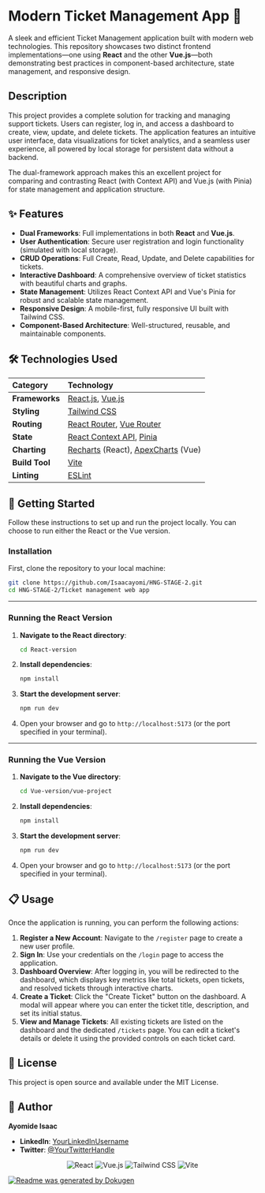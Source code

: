 # Modern Ticket Management App 🎫

A sleek and efficient Ticket Management application built with modern web technologies. This repository showcases two distinct frontend implementations—one using **React** and the other **Vue.js**—both demonstrating best practices in component-based architecture, state management, and responsive design.

## Description

This project provides a complete solution for tracking and managing support tickets. Users can register, log in, and access a dashboard to create, view, update, and delete tickets. The application features an intuitive user interface, data visualizations for ticket analytics, and a seamless user experience, all powered by local storage for persistent data without a backend.

The dual-framework approach makes this an excellent project for comparing and contrasting React (with Context API) and Vue.js (with Pinia) for state management and application structure.

## ✨ Features

-   **Dual Frameworks**: Full implementations in both **React** and **Vue.js**.
-   **User Authentication**: Secure user registration and login functionality (simulated with local storage).
-   **CRUD Operations**: Full Create, Read, Update, and Delete capabilities for tickets.
-   **Interactive Dashboard**: A comprehensive overview of ticket statistics with beautiful charts and graphs.
-   **State Management**: Utilizes React Context API and Vue's Pinia for robust and scalable state management.
-   **Responsive Design**: A mobile-first, fully responsive UI built with Tailwind CSS.
-   **Component-Based Architecture**: Well-structured, reusable, and maintainable components.

## 🛠️ Technologies Used

| Category      | Technology                                                                                                                              |
| :------------ | :-------------------------------------------------------------------------------------------------------------------------------------- |
| **Frameworks**  | [React.js](https://react.dev/), [Vue.js](https://vuejs.org/)                                                                             |
| **Styling**     | [Tailwind CSS](https://tailwindcss.com/)                                                                                                |
| **Routing**     | [React Router](https://reactrouter.com/), [Vue Router](https://router.vuejs.org/)                                                        |
| **State**       | [React Context API](https://react.dev/learn/passing-data-deeply-with-context), [Pinia](https://pinia.vuejs.org/)                          |
| **Charting**    | [Recharts](https://recharts.org/) (React), [ApexCharts](https://apexcharts.com/) (Vue)                                                    |
| **Build Tool**  | [Vite](https://vitejs.dev/)                                                                                                             |
| **Linting**     | [ESLint](https://eslint.org/)                                                                                                           |

## 🚀 Getting Started

Follow these instructions to set up and run the project locally. You can choose to run either the React or the Vue version.

### Installation

First, clone the repository to your local machine:

```bash
git clone https://github.com/Isaacayomi/HNG-STAGE-2.git
cd HNG-STAGE-2/Ticket management web app
```

---

### Running the React Version

1.  **Navigate to the React directory**:
    ```bash
    cd React-version
    ```
2.  **Install dependencies**:
    ```bash
    npm install
    ```
3.  **Start the development server**:
    ```bash
    npm run dev
    ```
4.  Open your browser and go to `http://localhost:5173` (or the port specified in your terminal).

---

### Running the Vue Version

1.  **Navigate to the Vue directory**:
    ```bash
    cd Vue-version/vue-project
    ```
2.  **Install dependencies**:
    ```bash
    npm install
    ```
3.  **Start the development server**:
    ```bash
    npm run dev
    ```
4.  Open your browser and go to `http://localhost:5173` (or the port specified in your terminal).

## 📋 Usage

Once the application is running, you can perform the following actions:

1.  **Register a New Account**: Navigate to the `/register` page to create a new user profile.
2.  **Sign In**: Use your credentials on the `/login` page to access the application.
3.  **Dashboard Overview**: After logging in, you will be redirected to the dashboard, which displays key metrics like total tickets, open tickets, and resolved tickets through interactive charts.
4.  **Create a Ticket**: Click the "Create Ticket" button on the dashboard. A modal will appear where you can enter the ticket title, description, and set its initial status.
5.  **View and Manage Tickets**: All existing tickets are listed on the dashboard and the dedicated `/tickets` page. You can edit a ticket's details or delete it using the provided controls on each ticket card.

## 📄 License

This project is open source and available under the MIT License.

## 👤 Author

**Ayomide Isaac**

-   **LinkedIn**: [YourLinkedInUsername](https://linkedin.com/in/your-linkedin-username)
-   **Twitter**: [@YourTwitterHandle](https://twitter.com/your-twitter-handle)

<p align="center">
  <img src="https://img.shields.io/badge/React-20232A?style=for-the-badge&logo=react&logoColor=61DAFB" alt="React">
  <img src="https://img.shields.io/badge/Vue.js-35495E?style=for-the-badge&logo=vue.js&logoColor=4FC08D" alt="Vue.js">
  <img src="https://img.shields.io/badge/Tailwind_CSS-38B2AC?style=for-the-badge&logo=tailwind-css&logoColor=white" alt="Tailwind CSS">
  <img src="https://img.shields.io/badge/Vite-B73BFE?style=for-the-badge&logo=vite&logoColor=FFD62E" alt="Vite">
</p>

[![Readme was generated by Dokugen](https://img.shields.io/badge/Readme%20was%20generated%20by-Dokugen-brightgreen)](https://www.npmjs.com/package/dokugen)